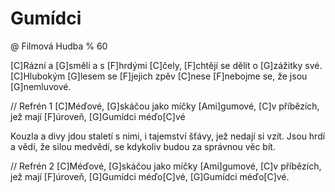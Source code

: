 # Gumídci
@ Filmová Hudba
% 60

[C]Rázní a [G]smělí a s [F]hrdými [C]čely,
[F]chtějí se dělit o [G]zážitky své.
[C]Hlubokým [G]lesem se [F]jejich zpěv [C]nese
[F]nebojme se, že jsou [G]nemluvové.

// Refrén 1
[C]Méďové, [G]skáčou jako míčky [Ami]gumové,
[C]v příbězích, jež mají [F]úroveň,
[G]Gumídci méďo[C]vé

Kouzla a divy jdou staletí s nimi,
i tajemství šťávy, jež nedají si vzít.
Jsou hrdí a vědí, že silou medvědí,
se kdykoliv budou za správnou věc bít.

// Refrén 2
[C]Méďové, [G]skáčou jako míčky [Ami]gumové,
[C]v příbězích, jež mají [F]úroveň,
[G]Gumídci méďo[C]vé,
[G]Gumídci méďo[C]vé.